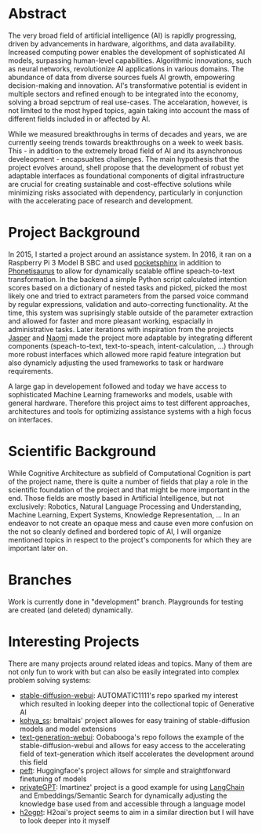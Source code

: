 # Abstract
The very broad field of artificial intelligence (AI) is rapidly progressing, driven by advancements in hardware, algorithms, and data availability. Increased computing power enables the development of sophisticated AI models, surpassing human-level capabilities. Algorithmic innovations, such as neural networks, revolutionize AI applications in various domains. The abundance of data from diverse sources fuels AI growth, empowering decision-making and innovation. AI's transformative potential is evident in multiple sectors and refined enough to be integrated into the economy, solving a broad sepctrum of real use-cases. 
The accelaration, however, is not limited to the most hyped topics, again taking into account the mass of different fields included in or affected by AI.    

While we measured breakthroughs in terms of decades and years, we are currently seeing trends towards breakthroughs on a week to week basis.
This - in addition to the extremely broad field of AI and its asynchronous develeopment - encapsualtes challenges. 
The main hypothesis that the project evolves around, shell propose that the development of robust yet adaptable interfaces as foundational components of digital infrastructure are crucial for creating sustainable and cost-effective solutions while minimizing risks associated with dependency, particularly in conjunction with the accelerating pace of research and development.

# Project Background
In 2015, I started a project around an assistance system. In 2016, it ran on a Raspberry Pi 3 Model B SBC and used [pocketsphinx](https://github.com/cmusphinx/pocketsphinx) in addition to [Phonetisaurus](https://github.com/AdolfVonKleist/Phonetisaurus) to allow for dynamically scalable offline speach-to-text transformation. 
In the backend a simple Python script calculated intention scores based on a dictionary of nested tasks and picked, picked the most likely one and tried to extract parameters from the parsed voice command by regular expressions, validation and auto-correcting functionality. At the time, this system was suprisingly stable outside of the parameter extraction and allowed for faster and more pleasant working, espacially in administrative tasks. 
Later iterations with inspiration from the projects [Jasper](https://github.com/jasperproject) and [Naomi](https://github.com/NaomiProject/Naomi) made the project more adaptable by integrating different components (speach-to-text, text-to-speach, intent-calculation, ...) through more robust interfaces which allowed more rapid feature integration but also dynamicly adjusting the used frameworks to task or hardware requirements. 

A large gap in developement followed and today we have access to sophisticated Machine Learning frameworks and models, usable with general hardware.
Therefore this project aims to test different approaches, architectures and tools for optimizing assistance systems with a high focus on interfaces. 

# Scientific Background
While Cognitive Architecture as subfield of Computational Cognition is part of the project name, there is quite a number of fields that play a role in the scientific foundation of the project and that might be more important in the end. Those fields are mostly based in Artificial Intelligence, but not exclusively: 
Robotics, Natural Language Processing and Understanding, Machine Learning, Expert Systems, Knowledge Representation, ...
In an endeavor to not create an opaque mess and cause even more confusion on the not so cleanly defined and bordered topic of AI, I will organize mentioned topics in respect to the project's components for which they are important later on.

# Branches
Work is currently done in "development" branch. Playgrounds for testing are created (and deleted) dynamically.

# Interesting Projects
There are many projects around related ideas and topics. Many of them are not only fun to work with but can also be easily integrated into complex problem solving systems:

- [stable-diffusion-webui](https://github.com/AUTOMATIC1111/stable-diffusion-webui): AUTOMATIC1111's repo sparked my interest which resulted in looking deeper into the collectional topic of Generative AI
- [kohya_ss](https://github.com/bmaltais/kohya_ss): bmaltais' project allowes for easy training of stable-diffusion models and model extensions
- [text-generation-webui](https://github.com/oobabooga/text-generation-webui): Oobabooga's repo follows the example of the stable-diffusion-webui and allows for easy access to the accelerating field of text-generation which itself accelerates the development around this field
- [peft](https://github.com/huggingface/peft): Huggingface's project allows for simple and straightforward finetuning of models
- [privateGPT](https://github.com/imartinez/privateGPT): Imartinez' project is a good example for using [LangChain](https://docs.langchain.com/docs/) and Embeddings/Semantic Search for dynamically adjusting the knowledge base used from and accessible through a language model
- [h2ogpt](https://github.com/h2oai/h2ogpt): H2oai's project seems to aim in a similar direction but I will have to look deeper into it myself
